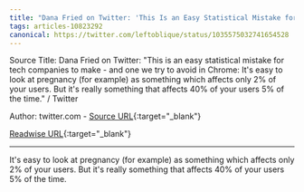 ```yaml
---
title: "Dana Fried on Twitter: 'This Is an Easy Statistical Mistake for Tech Companies to Make - And One We Try to Avoid in Chrome: It's Easy to Look at Pregnancy (For Example) as Something Which Affects Only 2% of Your Users. But It's Really Something That Affects 40% of Your Users 5% of the Time.' / Twitter (224036952)"
tags: articles-10823292
canonical: https://twitter.com/leftoblique/status/1035575032741654528
---
```


Source Title: Dana Fried on Twitter: "This is an easy statistical mistake for tech companies to make - and one we try to avoid in Chrome: It's easy to look at pregnancy (for example) as something which affects only 2% of your users. But it's really something that affects 40% of your users 5% of the time." / Twitter

Author: twitter.com - [Source URL](https://twitter.com/leftoblique/status/1035575032741654528){:target="_blank"}

[Readwise URL](https://readwise.io/open/224036952){:target="_blank"}

---

It's easy to look at pregnancy (for example) as something which affects only 2% of your users. But it's really something that affects 40% of your users 5% of the time.
